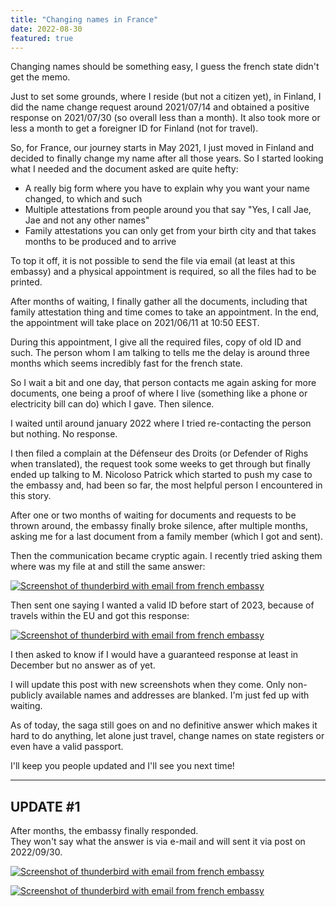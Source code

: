 ```yaml
---
title: "Changing names in France"
date: 2022-08-30
featured: true
---
```


Changing names should be something easy, I guess the french state didn't get the memo.

Just to set some grounds, where I reside (but not a citizen yet), in Finland, I did the name change request around 2021/07/14 and obtained a positive response on 2021/07/30 (so overall less than a month). It also took more or less a month to get a foreigner ID for Finland (not for travel).

So, for France, our journey starts in May 2021, I just moved in Finland and decided to finally change my name after all those years. So I started looking what I needed and the document asked are quite hefty:

 - A really big form where you have to explain why you want your name changed, to which and such
 - Multiple attestations from people around you that say "Yes, I call Jae, Jae and not any other names"
 - Family attestations you can only get from your birth city and that takes months to be produced and to arrive

To top it off, it is not possible to send the file via email (at least at this embassy) and a physical appointment is required, so all the files had to be printed.

After months of waiting, I finally gather all the documents, including that family attestation thing and time comes to take an appointment. In the end, the appointment will take place on 2021/06/11 at 10:50 EEST.

During this appointment, I give all the required files, copy of old ID and such. The person whom I am talking to tells me the delay is around three months which seems incredibly fast for the french state.

So I wait a bit and one day, that person contacts me again asking for more documents, one being a proof of where I live (something like a phone or electricity bill can do) which I gave. Then silence.

I waited until around january 2022 where I tried re-contacting the person but nothing. No response.

I then filed a complain at the Défenseur des Droits (or Defender of Righs when translated), the request took some weeks to get through but finally ended up talking to M. Nicoloso Patrick which started to push my case to the embassy and, had been so far, the most helpful person I encountered in this story.

After one or two months of waiting for documents and requests to be thrown around, the embassy finally broke silence, after multiple months, asking me for a last document from a family member (which I got and sent).

Then the communication became cryptic again. I recently tried asking them where was my file at and still the same answer:

[![Screenshot of thunderbird with email from french embassy](https://bm.jae.fi/web/name1.png)](https://bm.jae.fi/web/name1.png)

Then sent one saying I wanted a valid ID before start of 2023, because of travels within the EU and got this response:

[![Screenshot of thunderbird with email from french embassy](https://bm.jae.fi/web/name2.png)](https://bm.jae.fi/web/name2.png)

I then asked to know if I would have a guaranteed response at least in December but no answer as of yet.

I will update this post with new screenshots when they come. Only non-publicly available names and addresses are blanked. I'm just fed up with waiting.

As of today, the saga still goes on and no definitive answer which makes it hard to do anything, let alone just travel, change names on state registers or even have a valid passport.

I'll keep you people updated and I'll see you next time!

---

## UPDATE #1

After months, the embassy finally responded.  
They won't say what the answer is via e-mail and will sent it via post on 2022/09/30.

[![Screenshot of thunderbird with email from french embassy](https://bm.jae.fi/web/name3.png)](https://bm.jae.fi/web/name3.png)

[![Screenshot of thunderbird with email from french embassy](https://bm.jae.fi/web/name4.png)](https://bm.jae.fi/web/name4.png)
